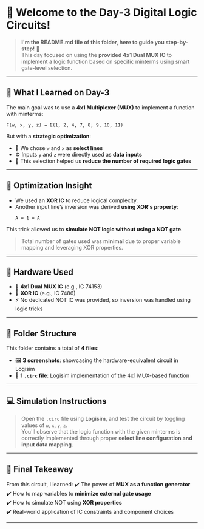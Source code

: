 # 🔢 Welcome to the Day-3 Digital Logic Circuits!
> **I'm the README.md file of this folder, here to guide you step-by-step!** 🚀  
This day focused on using the **provided 4x1 Dual MUX IC** to implement a logic function based on specific minterms using smart gate-level selection.

---

## 🧠 What I Learned on Day-3

The main goal was to use a **4x1 Multiplexer (MUX)** to implement a function with minterms:

```
F(w, x, y, z) = Σ(1, 2, 4, 7, 8, 9, 10, 11)
```

But with a **strategic optimization**:

- 🧩 We chose `w` and `x` as **select lines**  
- ⚙️ Inputs `y` and `z` were directly used as **data inputs**
- 🧠 This selection helped us **reduce the number of required logic gates**

---

## 🧪 Optimization Insight

- We used an **XOR IC** to reduce logical complexity.
- Another input line’s inversion was derived **using XOR's property**:  
  ```
  A ⊕ 1 = A̅
  ```

This trick allowed us to **simulate NOT logic without using a NOT gate**.

> Total number of gates used was **minimal** due to proper variable mapping and leveraging XOR properties.

---

## 🔌 Hardware Used

- 🔲 **4x1 Dual MUX IC** (e.g., IC 74153)
- 🧠 **XOR IC** (e.g., IC 7486)
- ⚡ No dedicated NOT IC was provided, so inversion was handled using logic tricks

---

## 📁 Folder Structure

This folder contains a total of **4 files**:

- 🖼️ **3 screenshots**: showcasing the hardware-equivalent circuit in Logisim  
- 🔌 **1 `.circ` file**: Logisim implementation of the 4x1 MUX-based function

---

## 💻 Simulation Instructions

> Open the `.circ` file using **Logisim**, and test the circuit by toggling values of `w`, `x`, `y`, `z`.  
You'll observe that the logic function with the given minterms is correctly implemented through proper **select line configuration and input data mapping**.

---

## 🎯 **Final Takeaway**

From this circuit, I learned:
✔️ The power of **MUX as a function generator**  
✔️ How to map variables to **minimize external gate usage**  
✔️ How to simulate NOT using **XOR properties**  
✔️ Real-world application of IC constraints and component choices

---

